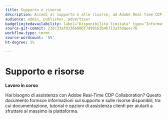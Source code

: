 ```yaml
---
title: Supporto e risorse
description: Accedi al supporto e alle risorse, ad Adobe Real-Time CDP Collaboration
audience: admin, publisher, advertiser
badgelimitedavailability: label="Disponibilità limitata" type="Informative" url="https://helpx.adobe.com/legal/product-descriptions/real-time-customer-data-platform-collaboration.html newtab=true"
source-git-commit: 23dc33af83366806f7d99161b4b713a33daeec76
workflow-type: tm+mt
source-wordcount: '55'
ht-degree: 3%

---
```



# Supporto e risorse

**Lavoro in corso**

Hai bisogno di assistenza con Adobe Real-Time CDP Collaboration? Questo documento fornisce informazioni sul supporto e sulle risorse disponibili, tra cui documentazione, tutorial e opzioni di assistenza clienti per aiutarti a sfruttare al massimo la piattaforma.
